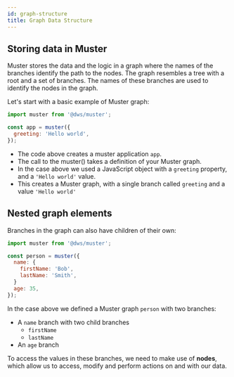 ```yaml
---
id: graph-structure
title: Graph Data Structure
---
```


## Storing data in Muster
Muster stores the data and the logic in a graph where the names of the branches identify the path to the nodes. The graph resembles a tree with a root and a set of branches. The names of these branches are used to identify the nodes in the graph.

Let's start with a basic example of Muster graph:
```javascript
import muster from '@dws/muster';

const app = muster({
  greeting: 'Hello world',
});
```

- The code above creates a muster application `app`.
- The call to the muster() takes a definition of your Muster graph.
- In the case above we used a JavaScript object with a `greeting` property, and a `'Hello world'` value.
- This creates a Muster graph, with a single branch called `greeting` and a value `'Hello world'`

## Nested graph elements
Branches in the graph can also have children of their own:
```javascript
import muster from '@dws/muster';

const person = muster({
  name: {
    firstName: 'Bob',
    lastName: 'Smith',
  }
  age: 35,
});
```
In the case above we defined a Muster graph `person` with two branches:
- A `name` branch with two child branches
  * `firstName`
  * `lastName`
- An `age` branch

To access the values in these branches, we need to make use of **nodes**, which allow us to access, modify and perform actions on and with our data.
